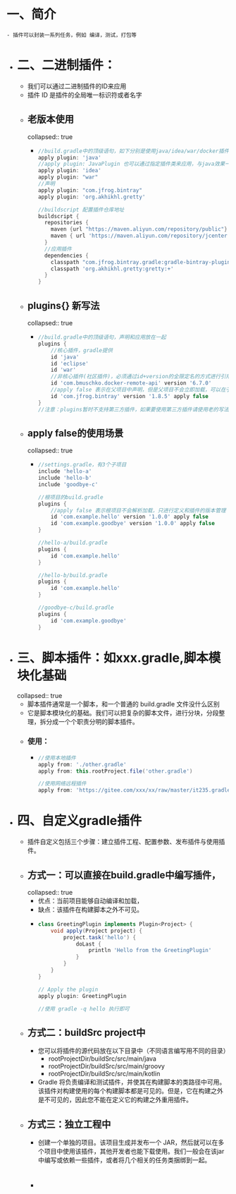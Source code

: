 # 一、简介
	- 插件可以封装一系列任务，例如 编译，测试，打包等
- # 二、二进制插件：
	- 我们可以通过二进制插件的ID来应用
	- 插件 ID 是插件的全局唯一标识符或者名字
	- ## 老版本使用
	  collapsed:: true
		- ```groovy
		  //build.gradle中的顶级语句，如下分别是使用java/idea/war/docker插件
		  apply plugin: 'java'
		  //apply plugin: JavaPlugin 也可以通过指定插件类来应用，与java效果一样
		  apply plugin: 'idea'
		  apply plugin: "war"
		  //声明
		  apply plugin: "com.jfrog.bintray"
		  apply plugin: 'org.akhikhl.gretty'
		  
		  //buildscript 配置插件仓库地址
		  buildscript {
		    repositories {
		      maven {url "https://maven.aliyun.com/repository/public"}
		      maven { url 'https://maven.aliyun.com/repository/jcenter' }
		    }
		    //应用插件
		    dependencies {
		      classpath "com.jfrog.bintray.gradle:gradle-bintray-plugin:1.8.0"
		      classpath 'org.akhikhl.gretty:gretty:+'
		    }
		  }
		  
		  
		  ```
	- ## plugins{} 新写法
	  collapsed:: true
		- ```groovy
		  //build.gradle中的顶级语句，声明和应用放在一起
		  plugins {
		      //核心插件，gradle提供
		      id 'java'
		      id 'eclipse'
		      id 'war'
		      //非核心插件(社区插件)，必须通过id+version的全限定名的方式进行引用
		      id 'com.bmuschko.docker-remote-api' version '6.7.0'
		      //apply false 表示在父项目中声明，但是父项目不会立即加载，可以在子项目中通过ID的方式进行使用
		      id 'com.jfrog.bintray' version '1.8.5' apply false
		  }
		  //注意：plugins暂时不支持第三方插件，如果要使用第三方插件请使用老的写法。同时plugins中不能随意编写其他的语句体
		  
		  ```
	- ## apply false的使用场景
	  collapsed:: true
		- ```groovy
		  //settings.gradle，有3个子项目
		  include 'hello-a'
		  include 'hello-b'
		  include 'goodbye-c'
		  
		  //根项目的build.gradle
		  plugins {
		      //apply false 表示根项目不会解析加载，只进行定义和插件的版本管理
		      id 'com.example.hello' version '1.0.0' apply false
		      id 'com.example.goodbye' version '1.0.0' apply false
		  }
		  
		  //hello-a/build.gradle
		  plugins {
		      id 'com.example.hello'
		  }
		  
		  //hello-b/build.gradle
		  plugins {
		      id 'com.example.hello'
		  }
		  
		  //goodbye-c/build.gradle
		  plugins {
		      id 'com.example.goodbye'
		  }
		  
		  ```
- # 三、脚本插件：如xxx.gradle,脚本模块化基础
  collapsed:: true
	- 脚本插件通常是一个脚本，和一个普通的 build.gradle 文件没什么区别
	- 它是脚本模块化的基础。我们可以把复杂的脚本文件，进行分块，分段整理，拆分成一个个职责分明的脚本插件。
	- ### 使用：
		- ```groovy
		  //使用本地插件
		  apply from: './other.gradle'
		  apply from: this.rootProject.file('other.gradle')
		  
		  //使用网络远程插件
		  apply from: 'https://gitee.com/xxx/xx/raw/master/it235.gradle'
		  
		  ```
- # 四、自定义gradle插件
	- 插件自定义包括三个步骤：建立插件工程、配置参数、发布插件与使用插件。
	- ## 方式一：可以直接在build.gradle中编写插件，
	  collapsed:: true
		- 优点：当前项目能够自动编译和加载，
		- 缺点：该插件在构建脚本之外不可见。
		- ```groovy
		  class GreetingPlugin implements Plugin<Project> {
		      void apply(Project project) {
		          project.task('hello') {
		              doLast {
		                  println 'Hello from the GreetingPlugin'
		              }
		          }
		      }
		  }
		  
		  // Apply the plugin
		  apply plugin: GreetingPlugin
		  
		  //使用 gradle -q hello 执行即可
		  
		  ```
	- ## 方式二：buildSrc project中
		- 您可以将插件的源代码放在以下目录中（不同语言编写用不同的目录）
			- rootProjectDir/buildSrc/src/main/java
			- rootProjectDir/buildSrc/src/main/groovy
			- rootProjectDir/buildSrc/src/main/kotlin
		- Gradle 将负责编译和测试插件，并使其在构建脚本的类路径中可用。该插件对构建使用的每个构建脚本都是可见的。但是，它在构建之外是不可见的，因此您不能在定义它的构建之外重用插件。
	- ## 方式三：独立工程中
		- 创建一个单独的项目。该项目生成并发布一个 JAR，然后就可以在多个项目中使用该插件，其他开发者也能下载使用。我们一般会在该jar中编写或依赖一些插件，或者将几个相关的任务类捆绑到一起。
		- #